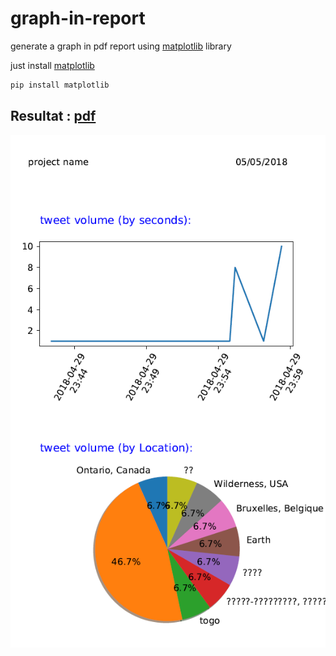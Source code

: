 # graph-in-report
generate a graph in pdf report using [matplotlib](https://matplotlib.org) library

just install [matplotlib](https://matplotlib.org)
```python
pip install matplotlib
```

## Resultat : [pdf](report.pdf)

![figure of pdf Resultat](img/report-fig.PNG)
